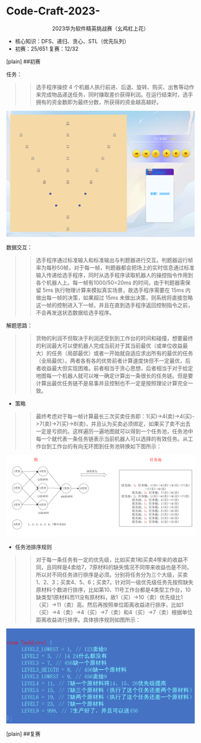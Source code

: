 # Code-Craft-2023-
<p align="center">2023华为软件精英挑战赛（幺鸡杠上花）</p>

* 核心知识：DFS、递归、贪心、STL（优先队列）
* 初赛：25/651 复赛：12/32

[plain] 
##初赛  

任务：  
>>选手程序操控 4 个机器人执行前进、后退、旋转、购买、出售等动作来完成物品递送任务，同时赚取差价获得利润。在运行结束时，选手拥有的资金数即为最终分数，所获得的资金越高越好。

![image](https://github.com/XkdZy/Code-Craft-2023-/blob/main/image/map.png)

数据交互：  
>>选手程序通过标准输入和标准输出与判题器进行交互。判题器运行帧率为每秒50帧，对于每一帧，判题器都会把场上的实时信息通过标准输入传递给选手程序，同时从选手程序读取机器人的操控指令作用到各个机器人上。每一帧有1000/50=20ms 的时间，由于判题器需保留 5ms 执行物理计算来模拟真实场景，故选手程序需要在 15ms 内做出每一帧的决策，如果超过 15ms 未做出决策，则系统将直接忽略这一帧的控制进入下一帧，并且在直到选手程序返回控制指令之前，不会再发送状态数据给选手程序。

解题思路：  
>>货物的利润不但取决于利润还受到到工作台的时间和碰撞，想要最终的利润最大可以使机器人完成当前对于其当前最优（或单位收益最大）的任务（局部最优）或者一开始就自适应求出所有的最优的任务（全局最优）。两者各有各的优势前者计算速度快但不一定最优，后者收益最大但实现困难。前者相当于贪心思想，后者相当于对于给定地图每一个机器人就可以唯一确定计算出一条很长的任务链。但是要计算出最优任务链不是易事并且控制也不一定是按照理论计算完全一致。  

* 策略
>>最终考虑对于每一帧计算最长三次买卖任务即：1(买)->4(卖)->4(买)->7(卖)->7(买)->8(卖)，并且认为买卖必须绑定，如果买了卖不出去一定是亏损的。这样遍历一遍地图就可以得到一个任务池，任务池中每一个就代表一条任务链表示当前机器人可以选择的有效任务。从工作台到工作台的有向无环图到任务池转换如下图所示：

![image](https://github.com/XkdZy/Code-Craft-2023-/blob/main/image/taskpool.png)  

* 任务池排序规则
>>对于每一条任务有一定的优先级，比如买卖1和买卖4带来的收益不同，且同样是4卖给7，7原材料的缺失情况不同带来收益也是不同，所以对不同任务进行排序是必须。分别将任务分为三个大级，买卖1、2、3；买卖4、5、6；买卖7。针对同一级优先级任务先按照缺失原材料个数进行排序，比如第10、11号工作台都是4类型工作台，10缺类型1原材料而11没有原材料，故1（买）->10（卖）优先级比1（买）->11（卖）高。然后再按照单位距离收益进行排序，比如1（买）->4（卖）->4（买）->7（卖）和4（买）->7（卖）根据单位距离收益进行排序。具体排序规则如图所示：  

![image](https://github.com/XkdZy/Code-Craft-2023-/blob/main/image/sort.png)  

[plain] 
##复赛  

